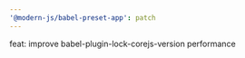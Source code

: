 ```yaml
---
'@modern-js/babel-preset-app': patch
---
```


feat: improve babel-plugin-lock-corejs-version performance
